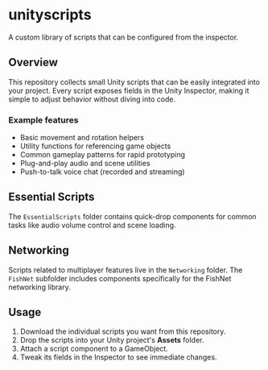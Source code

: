 # unityscripts
A custom library of scripts that can be configured from the inspector.

## Overview
This repository collects small Unity scripts that can be easily integrated into your project. Every script exposes fields in the Unity Inspector, making it simple to adjust behavior without diving into code.

### Example features
- Basic movement and rotation helpers
- Utility functions for referencing game objects
- Common gameplay patterns for rapid prototyping
- Plug-and-play audio and scene utilities
- Push-to-talk voice chat (recorded and streaming)
## Essential Scripts
The `EssentialScripts` folder contains quick-drop components for common tasks like audio volume control and scene loading.

## Networking
Scripts related to multiplayer features live in the `Networking` folder. The `FishNet` subfolder includes components specifically for the FishNet networking library.

## Usage
1. Download the individual scripts you want from this repository.
2. Drop the scripts into your Unity project's **Assets** folder.
3. Attach a script component to a GameObject.
4. Tweak its fields in the Inspector to see immediate changes.

